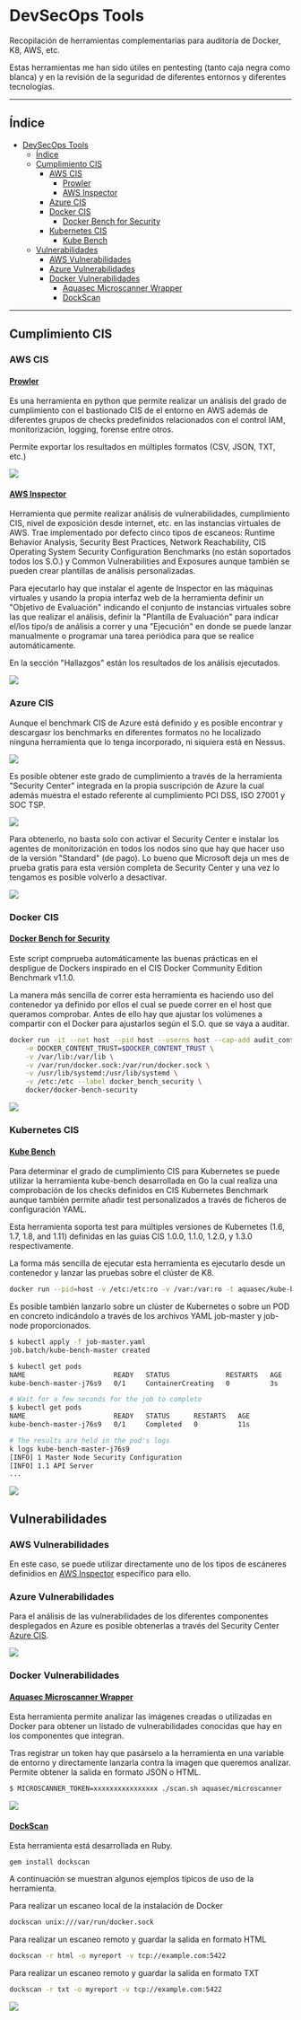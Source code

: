 # DevSecOps Tools
Recopilación de herramientas complementarias para auditoría de Docker, K8, AWS, etc. 

Estas herramientas me han sido útiles en pentesting (tanto caja negra como blanca) y en la revisión de la seguridad de diferentes entornos y diferentes tecnologías.

---

## Índice

- [DevSecOps Tools](#devsecops-tools)
  - [Índice](#%C3%ADndice)
  - [Cumplimiento CIS](#cumplimiento-cis)
    - [AWS CIS](#aws-cis)
      - [Prowler](#prowler)
      - [AWS Inspector](#aws-inspector)
    - [Azure CIS](#azure-cis)
    - [Docker CIS](#docker-cis)
      - [Docker Bench for Security](#docker-bench-for-security)
    - [Kubernetes CIS](#kubernetes-cis)
      - [Kube Bench](#kube-bench)
  - [Vulnerabilidades](#vulnerabilidades)
    - [AWS Vulnerabilidades](#aws-vulnerabilidades)
    - [Azure Vulnerabilidades](#azure-vulnerabilidades)
    - [Docker Vulnerabilidades](#docker-vulnerabilidades)
      - [Aquasec Microscanner Wrapper](#aquasec-microscanner-wrapper)
      - [DockScan](#dockscan)

---

## Cumplimiento CIS

### AWS CIS

#### [Prowler](https://github.com/toniblyx/prowler)

Es una herramienta en python que permite realizar un análisis del grado de cumplimiento con el bastionado CIS de el entorno en AWS además de diferentes grupos de checks predefinidos relacionados con el control IAM, monitorización, logging, forense entre otros.

Permite exportar los resultados en múltiples formatos (CSV, JSON, TXT, etc.)

![](./img/prowler.png)

#### [AWS Inspector](http://console.aws.amazon.com/inspector/)

Herramienta que permite realizar análisis de vulnerabilidades, cumplimiento CIS, nivel de exposición desde internet, etc. en las instancias virtuales de AWS. Trae implementado por defecto cinco tipos de escaneos: Runtime Behavior Analysis, Security Best Practices, Network Reachability, CIS Operating System Security Configuration Benchmarks (no están soportados todos los S.O.) y Common Vulnerabilities and Exposures aunque también se pueden crear plantillas de análisis personalizadas.

Para ejecutarlo hay que instalar el agente de Inspector en las máquinas virtuales y usando la propia interfaz web de la herramienta definir un "Objetivo de Evaluación" indicando el conjunto de instancias virtuales sobre las que realizar el análisis, definir la "Plantilla de Evaluación" para indicar el/los tipo/s de análisis a correr y una "Ejecución" en donde se puede lanzar manualmente o programar una tarea periódica para que se realice automáticamente.

En la sección "Hallazgos" están los resultados de los análisis ejecutados.

![](./img/inspector.png)

### Azure CIS

Aunque el benchmark CIS de Azure está definido y es posible encontrar y descargasr los benchmarks en diferentes formatos no he localizado ninguna herramienta que lo tenga incorporado, ni siquiera está en Nessus.

![](./img/azure1.png)

Es posible obtener este grado de cumplimiento a través de la herramienta "Security Center" integrada en la propia suscripción de Azure la cual además muestra el estado referente al cumplimiento PCI DSS, ISO 27001 y SOC TSP.

![](./img/azure2.png)

Para obtenerlo, no basta solo con activar el Security Center e instalar los agentes de monitorización en todos los nodos sino que hay que hacer uso de la versión "Standard" (de pago). Lo bueno que Microsoft deja un mes de prueba gratis para esta versión completa de Security Center y una vez lo tengamos es posible volverlo a desactivar.

![](./img/azure3.png)

### Docker CIS

#### [Docker Bench for Security](https://github.com/docker/docker-bench-security)

Este script comprueba automáticamente las buenas prácticas en el despligue de Dockers inspirado en el CIS Docker Community Edition Benchmark v1.1.0.

La manera más sencilla de correr esta herramienta es haciendo uso del contenedor ya definido por ellos el cual se puede correr en el host que queramos comprobar. Antes de ello hay que ajustar los volúmenes a compartir con el Docker para ajustarlos según el S.O. que se vaya a auditar.

```bash
docker run -it --net host --pid host --userns host --cap-add audit_control \
    -e DOCKER_CONTENT_TRUST=$DOCKER_CONTENT_TRUST \
    -v /var/lib:/var/lib \
    -v /var/run/docker.sock:/var/run/docker.sock \
    -v /usr/lib/systemd:/usr/lib/systemd \
    -v /etc:/etc --label docker_bench_security \
    docker/docker-bench-security
```
![](./img/docker.png)

### Kubernetes CIS

#### [Kube Bench](https://github.com/aquasecurity/kube-bench)

Para determinar el grado de cumplimiento CIS para Kubernetes se puede utilizar la herramienta kube-bench desarrollada en Go la cual realiza una comprobación de los checks definidos en CIS Kubernetes Benchmark aunque también permite añadir test personalizados a través de ficheros de configuración YAML.

Esta herramienta soporta test para múltiples versiones de Kubernetes (1.6, 1.7, 1.8, and 1.11) definidas en las guías CIS 1.0.0, 1.1.0, 1.2.0, y 1.3.0 respectivamente.

La forma más sencilla de ejecutar esta herramienta es ejecutarlo desde un contenedor y lanzar las pruebas sobre el clúster de K8.

```bash
docker run --pid=host -v /etc:/etc:ro -v /var:/var:ro -t aquasec/kube-bench:latest <master|node>
```

Es posible también lanzarlo sobre un clúster de Kubernetes o sobre un POD en concreto indicándolo a través de los archivos YAML job-master y job-node proporcionados.

```bash
$ kubectl apply -f job-master.yaml 
job.batch/kube-bench-master created

$ kubectl get pods
NAME                      READY   STATUS              RESTARTS   AGE
kube-bench-master-j76s9   0/1     ContainerCreating   0          3s

# Wait for a few seconds for the job to complete
$ kubectl get pods
NAME                      READY   STATUS      RESTARTS   AGE
kube-bench-master-j76s9   0/1     Completed   0          11s

# The results are held in the pod's logs
k logs kube-bench-master-j76s9
[INFO] 1 Master Node Security Configuration
[INFO] 1.1 API Server
...
```
![](./img/cisk8.png)

## Vulnerabilidades

### AWS Vulnerabilidades

En este caso, se puede utilizar directamente uno de los tipos de escáneres definidios en [AWS Inspector](#aws-inspector) específico para ello.

### Azure Vulnerabilidades

Para el análisis de las vulnerabilidades de los diferentes componentes desplegados en Azure es posible obtenerlas a través del Security Center [Azure CIS](#azure-cis).

![](./img/azure4.png)

### Docker Vulnerabilidades

#### [Aquasec Microscanner Wrapper](https://github.com/lukebond/microscanner-wrapper)

Esta herramienta permite analizar las imágenes creadas o utilizadas en Docker para obtener un listado de vulnerabilidades conocidas que hay en los componentes que integran.

Tras registrar un token hay que pasárselo a la herramienta en una variable de entorno y directamente lanzarla contra la imagen que queremos analizar. Permite obtener la salida en formato JSON o HTML.

```bash
$ MICROSCANNER_TOKEN=xxxxxxxxxxxxxxxx ./scan.sh aquasec/microscanner
```
![](./img/microscanner.png)

#### [DockScan](https://github.com/kost/dockscan)

Esta herramienta está desarrollada en Ruby.

```
gem install dockscan
```

A continuación se muestran algunos ejemplos típicos de uso de la herramienta.

Para realizar un escaneo local de la instalación de Docker
``` bash
dockscan unix:///var/run/docker.sock
```

Para realizar un escaneo remoto y guardar la salida en formato HTML
```bash
dockscan -r html -o myreport -v tcp://example.com:5422
```

Para realizar un escaneo remoto y guardar la salida en formato TXT
```bash
dockscan -r txt -o myreport -v tcp://example.com:5422
```

![](./img/dockscan.png)

